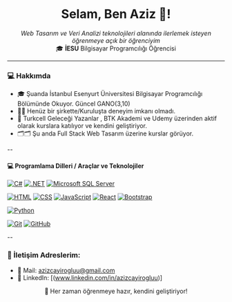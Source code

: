 <h1 align="center"> Selam, Ben Aziz 👋! </h1>
<p align="center">
<i>Web Tasarım ve Veri Analizi teknolojileri alanında ilerlemek isteyen öğrenmeye açık bir öğrenciyim</i><br/>
🎓 <b>İESU</b> Bilgisayar Programcılığı Öğrencisi
</p>

---
### 💻 Hakkımda

- 🎓 Şuanda İstanbul Esenyurt Üniversitesi Bilgisayar Programcılığı Bölümünde Okuyor. Güncel GANO(3,10)
- 👨‍💻 Henüz bir şirkette/Kuruluşta deneyim imkanı olmadı.
- 📑 Turkcell Geleceği Yazanlar , BTK Akademi ve Udemy üzerinden aktif olarak kurslara katılıyor ve kendini geliştiriyor.
- 🗂️🗂 Şu anda Full Stack Web Tasarım üzerine kurslar görüyor.

--
#### 💻 Programlama Dilleri / Araçlar ve Teknolojiler
[![C#](https://custom-icon-badges.demolab.com/badge/C%23-%23239120.svg?logo=cshrp&logoColor=white)](#)
[![.NET](https://img.shields.io/badge/.NET-512BD4?logo=dotnet&logoColor=fff)](#)
[![Microsoft SQL Server](https://custom-icon-badges.demolab.com/badge/Microsoft%20SQL%20Server-CC2927?logo=mssqlserver-white&logoColor=white)](#)

[![HTML](https://img.shields.io/badge/HTML-%23E34F26.svg?logo=html5&logoColor=white)](#)
[![CSS](https://img.shields.io/badge/CSS-%231572B6.svg?logo=css3&logoColor=white)](#)
[![JavaScript](https://img.shields.io/badge/JavaScript-F7DF1E?logo=javascript&logoColor=000)](#)
[![React](https://img.shields.io/badge/React-%2320232a.svg?logo=react&logoColor=%2361DAFB)](#)
[![Bootstrap](https://img.shields.io/badge/Bootstrap-7952B3?logo=bootstrap&logoColor=fff)](#)

[![Python](https://img.shields.io/badge/Python-3776AB?logo=python&logoColor=fff)](#)

[![Git](https://img.shields.io/badge/Git-F05032?logo=git&logoColor=fff)](#)
[![GitHub](https://img.shields.io/badge/GitHub-181717?logo=github&logoColor=fff)](#)

--
### 📨 İletişim Adreslerim:

- 📧 Mail: [azizcayirogluu@gmail.com](mailto:berfins.4615@gmail.com)  
- 💼 LinkedIn: [(www.linkedin.com/in/azizcayirogluu)] 

<p align="center">🚀 Her zaman öğrenmeye hazır, kendini geliştiriyor!</p>
